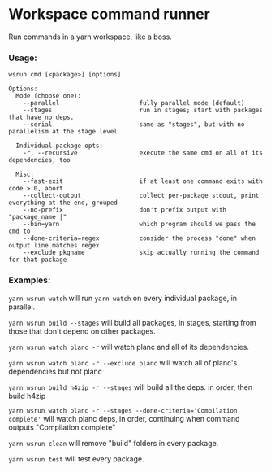 # Workspace command runner

Run commands in a yarn workspace, like a boss.

### Usage:

```
wsrun cmd [<package>] [options]

Options:
  Mode (choose one):
    --parallel                      fully parallel mode (default)
    --stages                        run in stages; start with packages that have no deps.
    --serial                        same as "stages", but with no parallelism at the stage level

  Individual package opts:
    -r, --recursive                 execute the same cmd on all of its dependencies, too

  Misc:
    --fast-exit                     if at least one command exits with code > 0, abort
    --collect-output                collect per-package stdout, print everything at the end, grouped
    --no-prefix                     don't prefix output with "package_name |"
    --bin=yarn                      which program should we pass the cmd to
    --done-criteria=regex           consider the process "done" when output line matches regex
    --exclude pkgname               skip actually running the command for that package
```

### Examples:

`yarn wsrun watch` will run `yarn watch` on every individual package, in parallel.

`yarn wsrun build --stages` will build all packages, in stages, starting from those that don't depend on other packages.

`yarn wsrun watch planc -r` will watch planc and all of its dependencies.

`yarn wsrun watch planc -r --exclude planc` will watch all of planc's dependencies but not planc

`yarn wsrun build h4zip -r --stages` will build all the deps. in order, then build h4zip

`yarn wsrun watch planc -r --stages --done-criteria='Compilation complete'` will watch planc deps,
in order, continuing when command outputs "Compilation complete"

`yarn wsrun clean` will remove "build" folders in every package.

`yarn wsrun test` will test every package.
